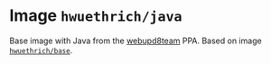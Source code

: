 # Image `hwuethrich/java`

Base image with Java from the [webupd8team](https://launchpad.net/~webupd8team/+archive/java) PPA. Based on image [`hwuethrich/base`](../base).